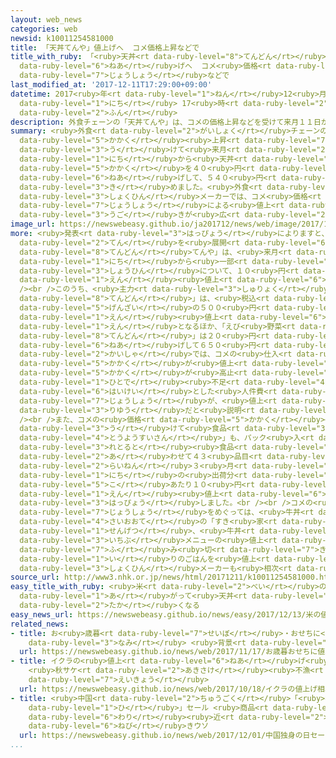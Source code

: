 ```yaml
---
layout: web_news
categories: web
newsid: k10011254581000
title: 「天丼てんや」値上げへ  コメ価格上昇などで
title_with_ruby: 「<ruby>天丼<rt data-ruby-level="8">てんどん</rt></ruby>てんや」<ruby>値上<rt
  data-ruby-level="6">ねあ</rt></ruby>げへ  コメ<ruby>価格<rt data-ruby-level="5">かかく</rt></ruby><ruby>上昇<rt
  data-ruby-level="7">じょうしょう</rt></ruby>などで
last_modified_at: '2017-12-11T17:29:00+09:00'
datetime: 2017<ruby>年<rt data-ruby-level="1">ねん</rt></ruby>12<ruby>月<rt data-ruby-level="1">がつ</rt></ruby>11<ruby>日<rt
  data-ruby-level="1">にち</rt></ruby> 17<ruby>時<rt data-ruby-level="2">じ</rt></ruby>29<ruby>分<rt
  data-ruby-level="2">ふん</rt></ruby>
description: 外食チェーンの「天丼てんや」は、コメの価格上昇などを受けて来月１１日から天丼の価格を４０円値上げして、５４０円にすることを決めました。外食チェーンや食品メーカーでは、コメ価格の上昇による値上げの動きが広がっています。
summary: <ruby>外食<rt data-ruby-level="2">がいしょく</rt></ruby>チェーンの「<ruby>天丼<rt data-ruby-level="8">てんどん</rt></ruby>てんや」は、コメの<ruby>価格<rt
  data-ruby-level="5">かかく</rt></ruby><ruby>上昇<rt data-ruby-level="7">じょうしょう</rt></ruby>などを<ruby>受<rt
  data-ruby-level="3">う</rt></ruby>けて<ruby>来月<rt data-ruby-level="2">らいげつ</rt></ruby>１１<ruby>日<rt
  data-ruby-level="1">にち</rt></ruby>から<ruby>天丼<rt data-ruby-level="8">てんどん</rt></ruby>の<ruby>価格<rt
  data-ruby-level="5">かかく</rt></ruby>を４０<ruby>円<rt data-ruby-level="1">えん</rt></ruby><ruby>値上<rt
  data-ruby-level="6">ねあ</rt></ruby>げして、５４０<ruby>円<rt data-ruby-level="1">えん</rt></ruby>にすることを<ruby>決<rt
  data-ruby-level="3">き</rt></ruby>めました。<ruby>外食<rt data-ruby-level="2">がいしょく</rt></ruby>チェーンや<ruby>食品<rt
  data-ruby-level="3">しょくひん</rt></ruby>メーカーでは、コメ<ruby>価格<rt data-ruby-level="5">かかく</rt></ruby>の<ruby>上昇<rt
  data-ruby-level="7">じょうしょう</rt></ruby>による<ruby>値上<rt data-ruby-level="6">ねあ</rt></ruby>げの<ruby>動<rt
  data-ruby-level="3">うご</rt></ruby>きが<ruby>広<rt data-ruby-level="2">ひろ</rt></ruby>がっています。
image_url: https://newswebeasy.github.io/ja201712/news/web/image/2017/12/11/K10011254581_1712111744_1712111746_01_02.jpg
more: <ruby>発表<rt data-ruby-level="3">はっぴょう</rt></ruby>によりますと、<ruby>全国<rt data-ruby-level="3">ぜんこく</rt></ruby>に１９６<ruby>店<rt
  data-ruby-level="2">てん</rt></ruby>を<ruby>展開<rt data-ruby-level="6">てんかい</rt></ruby>する「<ruby>天丼<rt
  data-ruby-level="8">てんどん</rt></ruby>てんや」は、<ruby>来月<rt data-ruby-level="2">らいげつ</rt></ruby>１１<ruby>日<rt
  data-ruby-level="1">にち</rt></ruby>から<ruby>一部<rt data-ruby-level="3">いちぶ</rt></ruby>の<ruby>商品<rt
  data-ruby-level="3">しょうひん</rt></ruby>について、１０<ruby>円<rt data-ruby-level="1">えん</rt></ruby>から５０<ruby>円<rt
  data-ruby-level="1">えん</rt></ruby><ruby>値上<rt data-ruby-level="6">ねあ</rt></ruby>げします。<br
  /><br />このうち、<ruby>主力<rt data-ruby-level="3">しゅりょく</rt></ruby>メニューの「<ruby>天丼<rt
  data-ruby-level="8">てんどん</rt></ruby>」は、<ruby>税込<rt data-ruby-level="7">ぜいこ</rt></ruby>みで<ruby>現在<rt
  data-ruby-level="5">げんざい</rt></ruby>の５００<ruby>円<rt data-ruby-level="1">えん</rt></ruby>から４０<ruby>円<rt
  data-ruby-level="1">えん</rt></ruby><ruby>値上<rt data-ruby-level="6">ねあ</rt></ruby>げして５４０<ruby>円<rt
  data-ruby-level="1">えん</rt></ruby>となるほか、「えび<ruby>野菜<rt data-ruby-level="4">やさい</rt></ruby><ruby>天丼<rt
  data-ruby-level="8">てんどん</rt></ruby>」は２０<ruby>円<rt data-ruby-level="1">えん</rt></ruby><ruby>値上<rt
  data-ruby-level="6">ねあ</rt></ruby>げして６５０<ruby>円<rt data-ruby-level="1">えん</rt></ruby>となります。<ruby>会社<rt
  data-ruby-level="2">かいしゃ</rt></ruby>では、コメの<ruby>仕入<rt data-ruby-level="3">しい</rt></ruby>れ<ruby>価格<rt
  data-ruby-level="5">かかく</rt></ruby>が<ruby>値上<rt data-ruby-level="6">ねあ</rt></ruby>がりしていることや、エビの<ruby>価格<rt
  data-ruby-level="5">かかく</rt></ruby>が<ruby>高止<rt data-ruby-level="2">たかど</rt></ruby>まり、それに<ruby>人手<rt
  data-ruby-level="1">ひとで</rt></ruby><ruby>不足<rt data-ruby-level="4">ぶそく</rt></ruby>を<ruby>背景<rt
  data-ruby-level="6">はいけい</rt></ruby>とした<ruby>人件費<rt data-ruby-level="5">じんけんひ</rt></ruby>の<ruby>上昇<rt
  data-ruby-level="7">じょうしょう</rt></ruby>が、<ruby>値上<rt data-ruby-level="6">ねあ</rt></ruby>げの<ruby>理由<rt
  data-ruby-level="3">りゆう</rt></ruby>だと<ruby>説明<rt data-ruby-level="4">せつめい</rt></ruby>しています。<br
  /><br />また、コメの<ruby>価格<rt data-ruby-level="5">かかく</rt></ruby><ruby>上昇<rt data-ruby-level="7">じょうしょう</rt></ruby>を<ruby>受<rt
  data-ruby-level="3">う</rt></ruby>けて<ruby>食品<rt data-ruby-level="3">しょくひん</rt></ruby>メーカーの「<ruby>東洋水産<rt
  data-ruby-level="4">とうようすいさん</rt></ruby>」も、パック<ruby>入<rt data-ruby-level="1">い</rt></ruby>りのごはんや<ruby>レトルト<rt
  data-ruby-level="3">れとると</rt></ruby><ruby>食品<rt data-ruby-level="3">しょくひん</rt></ruby><ruby>合<rt
  data-ruby-level="2">あ</rt></ruby>わせて４３<ruby>品目<rt data-ruby-level="3">ひんもく</rt></ruby>を、<ruby>来年<rt
  data-ruby-level="2">らいねん</rt></ruby>３<ruby>月<rt data-ruby-level="1">がつ</rt></ruby>１<ruby>日<rt
  data-ruby-level="1">にち</rt></ruby>の<ruby>出荷分<rt data-ruby-level="7">しゅっかぶん</rt></ruby>から１<ruby>個<rt
  data-ruby-level="5">こ</rt></ruby>あたり１０<ruby>円<rt data-ruby-level="1">えん</rt></ruby>から１５<ruby>円<rt
  data-ruby-level="1">えん</rt></ruby><ruby>値上<rt data-ruby-level="6">ねあ</rt></ruby>げすると<ruby>発表<rt
  data-ruby-level="3">はっぴょう</rt></ruby>しました。<br /><br />コメの<ruby>価格<rt data-ruby-level="5">かかく</rt></ruby><ruby>上昇<rt
  data-ruby-level="7">じょうしょう</rt></ruby>をめぐっては、<ruby>牛丼<rt data-ruby-level="8">ぎゅうどん</rt></ruby>チェーン<ruby>最大手<rt
  data-ruby-level="4">さいおおて</rt></ruby>の「すき<ruby>家<rt data-ruby-level="2">や</rt></ruby>」が<ruby>先月<rt
  data-ruby-level="1">せんげつ</rt></ruby>、<ruby>牛丼<rt data-ruby-level="8">ぎゅうどん</rt></ruby>の<ruby>一部<rt
  data-ruby-level="3">いちぶ</rt></ruby>メニューの<ruby>値上<rt data-ruby-level="6">ねあ</rt></ruby>げに<ruby>踏<rt
  data-ruby-level="7">ふ</rt></ruby>み<ruby>切<rt data-ruby-level="7">き</rt></ruby>ったほか、パック<ruby>入<rt
  data-ruby-level="1">い</rt></ruby>りのごはんを<ruby>値上<rt data-ruby-level="6">ねあ</rt></ruby>げする<ruby>食品<rt
  data-ruby-level="3">しょくひん</rt></ruby>メーカーも<ruby>相次<rt data-ruby-level="3">あいつ</rt></ruby>いでいます。
source_url: http://www3.nhk.or.jp/news/html/20171211/k10011254581000.html
easy_title_with_ruby: <ruby>米<rt data-ruby-level="2">べい</rt></ruby>の<ruby>値段<rt data-ruby-level="6">ねだん</rt></ruby>が<ruby>上<rt
  data-ruby-level="1">あ</rt></ruby>がって<ruby>天丼<rt data-ruby-level="8">てんどん</rt></ruby>などが<ruby>高<rt
  data-ruby-level="2">たか</rt></ruby>くなる
easy_news_url: https://newswebeasy.github.io/news/easy/2017/12/13/米の値段が上がって天丼などが高くなる
related_news:
- title: お<ruby>歳暮<rt data-ruby-level="7">せいぼ</rt></ruby>・おせちに<ruby>値上<rt data-ruby-level="6">ねあ</rt></ruby>げの<ruby>波<rt
    data-ruby-level="3">なみ</rt></ruby> <ruby>背景<rt data-ruby-level="6">はいけい</rt></ruby>は
  url: https://newswebeasy.github.io/news/web/2017/11/17/お歳暮おせちに値上げの波-背景は
- title: イクラの<ruby>値上<rt data-ruby-level="6">ねあ</rt></ruby>げ<ruby>相次<rt data-ruby-level="3">あいつ</rt></ruby>ぐ
    <ruby>秋サケ<rt data-ruby-level="2">あきさけ</rt></ruby><ruby>不漁<rt data-ruby-level="4">ふりょう</rt></ruby>の<ruby>影響<rt
    data-ruby-level="7">えいきょう</rt></ruby>
  url: https://newswebeasy.github.io/news/web/2017/10/18/イクラの値上げ相次ぐ-秋サケ不漁の影響
- title: <ruby>中国<rt data-ruby-level="2">ちゅうごく</rt></ruby>「<ruby>独身<rt data-ruby-level="5">どくしん</rt></ruby>の<ruby>日<rt
    data-ruby-level="1">ひ</rt></ruby>」セール <ruby>商品<rt data-ruby-level="3">しょうひん</rt></ruby>８<ruby>割<rt
    data-ruby-level="6">わり</rt></ruby><ruby>近<rt data-ruby-level="2">ちか</rt></ruby>くで<ruby>値引<rt
    data-ruby-level="6">ねび</rt></ruby>きウソ
  url: https://newswebeasy.github.io/news/web/2017/12/01/中国独身の日セール-商品8割近くで値引きウソ
...
```

